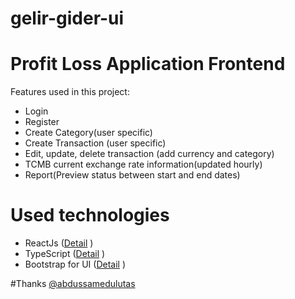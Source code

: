 # gelir-gider-ui

# Profit Loss Application Frontend

Features used in this project:

* Login
* Register
* Create Category(user specific)
* Create Transaction (user specific)
* Edit, update, delete transaction (add currency and category)
* TCMB current exchange rate information(updated hourly)
* Report(Preview status between start and end dates)

# Used technologies

* ReactJs ([Detail](https://tr.reactjs.org/) )
* TypeScript ([Detail](https://www.typescriptlang.org/) )
* Bootstrap for UI ([Detail](https://getbootstrap.com/) )

#Thanks [@abdussamedulutas](https://github.com/abdussamedulutas)
